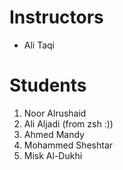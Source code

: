 # Instructors
* Ali Taqi

# Students
1. Noor Alrushaid
2. Ali Aljadi (from zsh :))
3. Ahmed Mandy
4. Mohammed Sheshtar
5. Misk Al-Dukhi
